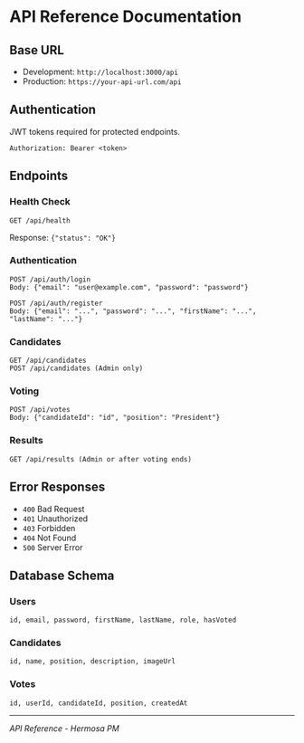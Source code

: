 # API Reference Documentation

## Base URL
- Development: `http://localhost:3000/api`
- Production: `https://your-api-url.com/api`

## Authentication
JWT tokens required for protected endpoints.
```
Authorization: Bearer <token>
```

## Endpoints

### Health Check
```
GET /api/health
```
Response: `{"status": "OK"}`

### Authentication
```
POST /api/auth/login
Body: {"email": "user@example.com", "password": "password"}

POST /api/auth/register  
Body: {"email": "...", "password": "...", "firstName": "...", "lastName": "..."}
```

### Candidates
```
GET /api/candidates
POST /api/candidates (Admin only)
```

### Voting
```
POST /api/votes
Body: {"candidateId": "id", "position": "President"}
```

### Results
```
GET /api/results (Admin or after voting ends)
```

## Error Responses
- `400` Bad Request
- `401` Unauthorized  
- `403` Forbidden
- `404` Not Found
- `500` Server Error

## Database Schema

### Users
```
id, email, password, firstName, lastName, role, hasVoted
```

### Candidates  
```
id, name, position, description, imageUrl
```

### Votes
```
id, userId, candidateId, position, createdAt
```

---
*API Reference - Hermosa PM*

